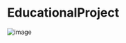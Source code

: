 # EducationalProject
![image](https://github.com/user-attachments/assets/b4dec4b3-9af1-4ecc-a87b-31b2a8626b3d)
